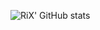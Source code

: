 ![RiX' GitHub stats](https://github-readme-stats.vercel.app/api?username=rix1337&count_private=true&show_icons=true&theme=vision-friendly-dark)
